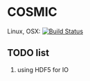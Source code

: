 # COSMIC
Linux, OSX: [![Build Status](https://travis-ci.org/haploxer/COSMIC.jl.svg?branch=master)](https://travis-ci.org/haploxer/COSMIC.jl)

## TODO list
1. using HDF5 for IO
